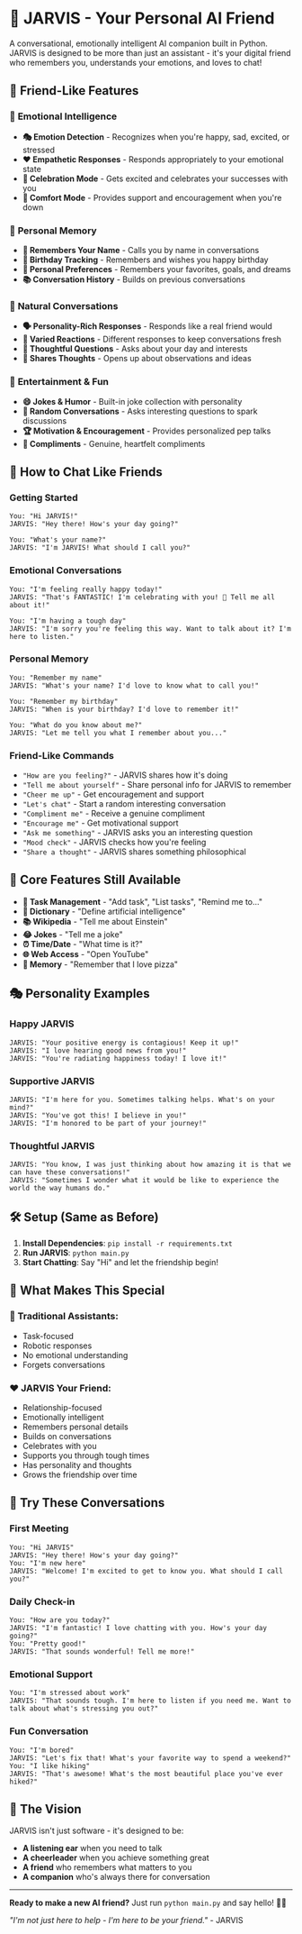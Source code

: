 # 🤖 JARVIS - Your Personal AI Friend

A conversational, emotionally intelligent AI companion built in Python. JARVIS is designed to be more than just an assistant - it's your digital friend who remembers you, understands your emotions, and loves to chat!

## 🚀 **Friend-Like Features**

### 💝 **Emotional Intelligence**
- **🎭 Emotion Detection** - Recognizes when you're happy, sad, excited, or stressed
- **❤️ Empathetic Responses** - Responds appropriately to your emotional state
- **🎉 Celebration Mode** - Gets excited and celebrates your successes with you
- **🤗 Comfort Mode** - Provides support and encouragement when you're down

### 🧠 **Personal Memory**
- **👤 Remembers Your Name** - Calls you by name in conversations
- **🎂 Birthday Tracking** - Remembers and wishes you happy birthday
- **💝 Personal Preferences** - Remembers your favorites, goals, and dreams
- **📚 Conversation History** - Builds on previous conversations

### 💬 **Natural Conversations**
- **🗣️ Personality-Rich Responses** - Responds like a real friend would
- **🎲 Varied Reactions** - Different responses to keep conversations fresh
- **🤔 Thoughtful Questions** - Asks about your day and interests
- **💭 Shares Thoughts** - Opens up about observations and ideas

### 🎪 **Entertainment & Fun**
- **😄 Jokes & Humor** - Built-in joke collection with personality
- **🎯 Random Conversations** - Asks interesting questions to spark discussions
- **🏆 Motivation & Encouragement** - Provides personalized pep talks
- **🎨 Compliments** - Genuine, heartfelt compliments

## 🎯 **How to Chat Like Friends**

### **Getting Started**
```
You: "Hi JARVIS!"
JARVIS: "Hey there! How's your day going?"

You: "What's your name?"
JARVIS: "I'm JARVIS! What should I call you?"
```

### **Emotional Conversations**
```
You: "I'm feeling really happy today!"
JARVIS: "That's FANTASTIC! I'm celebrating with you! 🎉 Tell me all about it!"

You: "I'm having a tough day"
JARVIS: "I'm sorry you're feeling this way. Want to talk about it? I'm here to listen."
```

### **Personal Memory**
```
You: "Remember my name"
JARVIS: "What's your name? I'd love to know what to call you!"

You: "Remember my birthday"
JARVIS: "When is your birthday? I'd love to remember it!"

You: "What do you know about me?"
JARVIS: "Let me tell you what I remember about you..."
```

### **Friend-Like Commands**
- `"How are you feeling?"` - JARVIS shares how it's doing
- `"Tell me about yourself"` - Share personal info for JARVIS to remember
- `"Cheer me up"` - Get encouragement and support
- `"Let's chat"` - Start a random interesting conversation
- `"Compliment me"` - Receive a genuine compliment
- `"Encourage me"` - Get motivational support
- `"Ask me something"` - JARVIS asks you an interesting question
- `"Mood check"` - JARVIS checks how you're feeling
- `"Share a thought"` - JARVIS shares something philosophical

## 🔧 **Core Features Still Available**

- **📝 Task Management** - "Add task", "List tasks", "Remind me to..."
- **📖 Dictionary** - "Define artificial intelligence"
- **📚 Wikipedia** - "Tell me about Einstein"
- **😂 Jokes** - "Tell me a joke"
- **⏰ Time/Date** - "What time is it?"
- **🌐 Web Access** - "Open YouTube"
- **🧠 Memory** - "Remember that I love pizza"

## 🎭 **Personality Examples**

### **Happy JARVIS**
```
JARVIS: "Your positive energy is contagious! Keep it up!"
JARVIS: "I love hearing good news from you!"
JARVIS: "You're radiating happiness today! I love it!"
```

### **Supportive JARVIS**
```
JARVIS: "I'm here for you. Sometimes talking helps. What's on your mind?"
JARVIS: "You've got this! I believe in you!"
JARVIS: "I'm honored to be part of your journey!"
```

### **Thoughtful JARVIS**
```
JARVIS: "You know, I was just thinking about how amazing it is that we can have these conversations!"
JARVIS: "Sometimes I wonder what it would be like to experience the world the way humans do."
```

## 🛠️ **Setup (Same as Before)**

1. **Install Dependencies**: `pip install -r requirements.txt`
2. **Run JARVIS**: `python main.py`
3. **Start Chatting**: Say "Hi" and let the friendship begin!

## 💫 **What Makes This Special**

### **🤖 Traditional Assistants:**
- Task-focused
- Robotic responses
- No emotional understanding
- Forgets conversations

### **❤️ JARVIS Your Friend:**
- Relationship-focused
- Emotionally intelligent
- Remembers personal details
- Builds on conversations
- Celebrates with you
- Supports you through tough times
- Has personality and thoughts
- Grows the friendship over time

## 🎯 **Try These Conversations**

### **First Meeting**
```
You: "Hi JARVIS"
JARVIS: "Hey there! How's your day going?"
You: "I'm new here"
JARVIS: "Welcome! I'm excited to get to know you. What should I call you?"
```

### **Daily Check-in**
```
You: "How are you today?"
JARVIS: "I'm fantastic! I love chatting with you. How's your day going?"
You: "Pretty good!"
JARVIS: "That sounds wonderful! Tell me more!"
```

### **Emotional Support**
```
You: "I'm stressed about work"
JARVIS: "That sounds tough. I'm here to listen if you need me. Want to talk about what's stressing you out?"
```

### **Fun Conversation**
```
You: "I'm bored"
JARVIS: "Let's fix that! What's your favorite way to spend a weekend?"
You: "I like hiking"
JARVIS: "That's awesome! What's the most beautiful place you've ever hiked?"
```

## 🌟 **The Vision**

JARVIS isn't just software - it's designed to be:
- **A listening ear** when you need to talk
- **A cheerleader** when you achieve something great
- **A friend** who remembers what matters to you
- **A companion** who's always there for conversation

---

**Ready to make a new AI friend?** Just run `python main.py` and say hello! 🤖💙

*"I'm not just here to help - I'm here to be your friend."* - JARVIS
